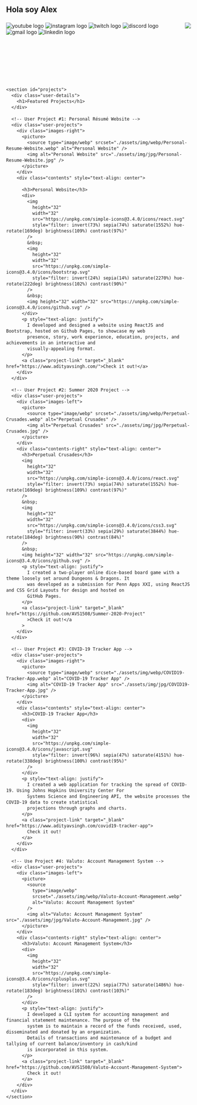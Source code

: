 <h2 align="left">Hola soy Alex </h2>

###

<div align="center">
  
</div>

###

<img align="right" height="150" src="https://i.pinimg.com/564x/7c/00/3f/7c003f765d1cec42ae00100084b94daf.jpg"  />

###

<!-- <div align="left">
  <img src="https://cdn.jsdelivr.net/gh/devicons/devicon/icons/javascript/javascript-original.svg" height="30" alt="javascript logo"  />
  <img width="12" />
  <img src="https://cdn.jsdelivr.net/gh/devicons/devicon/icons/typescript/typescript-original.svg" height="30" alt="typescript logo"  />
  <img width="12" />
  <img src="https://cdn.jsdelivr.net/gh/devicons/devicon/icons/react/react-original.svg" height="30" alt="react logo"  />
  <img width="12" />
  <img src="https://cdn.jsdelivr.net/gh/devicons/devicon/icons/html5/html5-original.svg" height="30" alt="html5 logo"  />
  <img width="12" />
  <img src="https://cdn.jsdelivr.net/gh/devicons/devicon/icons/css3/css3-original.svg" height="30" alt="css3 logo"  />
  <img width="12" />
  <img src="https://cdn.jsdelivr.net/gh/devicons/devicon/icons/python/python-original.svg" height="30" alt="python logo"  />
  <img width="12" />
  <img src="https://cdn.jsdelivr.net/gh/devicons/devicon/icons/csharp/csharp-original.svg" height="30" alt="csharp logo"  />
</div> -->

###

<div align="left">
  <img src="https://img.shields.io/static/v1?message=Youtube&logo=youtube&label=&color=FF0000&logoColor=white&labelColor=&style=for-the-badge" height="35" alt="youtube logo"  />
  <img src="https://img.shields.io/static/v1?message=Instagram&logo=instagram&label=&color=E4405F&logoColor=white&labelColor=&style=for-the-badge" height="35" alt="instagram logo"  />
  <img src="https://img.shields.io/static/v1?message=Twitch&logo=twitch&label=&color=9146FF&logoColor=white&labelColor=&style=for-the-badge" height="35" alt="twitch logo"  />
  <img src="https://img.shields.io/static/v1?message=Discord&logo=discord&label=&color=7289DA&logoColor=white&labelColor=&style=for-the-badge" height="35" alt="discord logo"  />
  <img src="https://img.shields.io/static/v1?message=Gmail&logo=gmail&label=&color=D14836&logoColor=white&labelColor=&style=for-the-badge" height="35" alt="gmail logo"  />
  <img src="https://img.shields.io/static/v1?message=LinkedIn&logo=linkedin&label=&color=0077B5&logoColor=white&labelColor=&style=for-the-badge" height="35" alt="linkedin logo"  />
</div>

###

<br clear="both">

<!-- <img src="https://i.pinimg.com/564x/ce/e4/f9/cee4f917d13fb43fcf11a0a4a4f5af14.jpg" alt="bg" /> -->

###

<!-- Projects Section -->
    <section id="projects">
      <div class="user-details">
        <h1>Featured Projects</h1>
      </div>

      <!-- User Project #1: Personal Résumé Website -->
      <div class="user-projects">
        <div class="images-right">
          <picture>
            <source type="image/webp" srcset="./assets/img/webp/Personal-Resume-Website.webp" alt="Personal Website" />
            <img alt="Personal Website" src="./assets/img/jpg/Personal-Resume-Website.jpg" />
          </picture>
        </div>
        <div class="contents" style="text-align: center">
          
          <h3>Personal Website</h3>
          <div>
            <img
              height="32"
              width="32"
              src="https://unpkg.com/simple-icons@3.4.0/icons/react.svg"
              style="filter: invert(73%) sepia(74%) saturate(1552%) hue-rotate(169deg) brightness(109%) contrast(97%)"
            />
            &nbsp;
            <img
              height="32"
              width="32"
              src="https://unpkg.com/simple-icons@3.4.0/icons/bootstrap.svg"
              style="filter: invert(24%) sepia(14%) saturate(2270%) hue-rotate(222deg) brightness(102%) contrast(90%)"
            />
            &nbsp;
            <img height="32" width="32" src="https://unpkg.com/simple-icons@3.4.0/icons/github.svg" />
          </div>
          <p style="text-align: justify">
            I developed and designed a website using ReactJS and Bootstrap, hosted on Github Pages, to showcase my web
            presence, story, work experience, education, projects, and achievements in an interactive and
            visually-appealing format.
          </p>
          <a class="project-link" target="_blank" href="https://www.adityavsingh.com/">Check it out!</a>
        </div>
      </div>

      <!-- User Project #2: Summer 2020 Project -->
      <div class="user-projects">
        <div class="images-left">
          <picture>
            <source type="image/webp" srcset="./assets/img/webp/Perpetual-Crusades.webp" alt="Perpetual Crusades" />
            <img alt="Perpetual Crusades" src="./assets/img/jpg/Perpetual-Crusades.jpg" />
          </picture>
        </div>
        <div class="contents-right" style="text-align: center">
          <h3>Perpetual Crusades</h3>
          <img
            height="32"
            width="32"
            src="https://unpkg.com/simple-icons@3.4.0/icons/react.svg"
            style="filter: invert(73%) sepia(74%) saturate(1552%) hue-rotate(169deg) brightness(109%) contrast(97%)"
          />
          &nbsp;
          <img
            height="32"
            width="32"
            src="https://unpkg.com/simple-icons@3.4.0/icons/css3.svg"
            style="filter: invert(33%) sepia(29%) saturate(3844%) hue-rotate(184deg) brightness(90%) contrast(84%)"
          />
          &nbsp;
          <img height="32" width="32" src="https://unpkg.com/simple-icons@3.4.0/icons/github.svg" />
          <p style="text-align: justify">
            I created a two-player online dice-based board game with a theme loosely set around Dungeons & Dragons. It
            was developed as a submission for Penn Apps XXI, using ReactJS and CSS Grid Layouts for design and hosted on
            GitHub Pages.
          </p>
          <a class="project-link" target="_blank" href="https://github.com/AVS1508/Summer-2020-Project"
            >Check it out!</a
          >
        </div>
      </div>

      <!-- User Project #3: COVID-19 Tracker App -->
      <div class="user-projects">
        <div class="images-right">
          <picture>
            <source type="image/webp" srcset="./assets/img/webp/COVID19-Tracker-App.webp" alt="COVID-19 Tracker App" />
            <img alt="COVID-19 Tracker App" src="./assets/img/jpg/COVID19-Tracker-App.jpg" />
          </picture>
        </div>
        <div class="contents" style="text-align: center">
          <h3>COVID-19 Tracker App</h3>
          <div>
            <img
              height="32"
              width="32"
              src="https://unpkg.com/simple-icons@3.4.0/icons/javascript.svg"
              style="filter: invert(96%) sepia(47%) saturate(4151%) hue-rotate(338deg) brightness(100%) contrast(95%)"
            />
          </div>
          <p style="text-align: justify">
            I created a web application for tracking the spread of COVID-19. Using Johns Hopkins University Center For
            Systems Science and Engineering API, the website processes the COVID-19 data to create statistical
            projections through graphs and charts.
          </p>
          <a class="project-link" target="_blank" href="https://www.adityavsingh.com/covid19-tracker-app">
            Check it out!
          </a>
        </div>
      </div>

      <!-- Use Project #4: Valuto: Account Management System -->
      <div class="user-projects">
        <div class="images-left">
          <picture>
            <source
              type="image/webp"
              srcset="./assets/img/webp/Valuto-Account-Management.webp"
              alt="Valuto: Account Management System"
            />
            <img alt="Valuto: Account Management System" src="./assets/img/jpg/Valuto-Account-Management.jpg" />
          </picture>
        </div>
        <div class="contents-right" style="text-align: center">
          <h3>Valuto: Account Management System</h3>
          <div>
            <img
              height="32"
              width="32"
              src="https://unpkg.com/simple-icons@3.4.0/icons/cplusplus.svg"
              style="filter: invert(22%) sepia(77%) saturate(1486%) hue-rotate(183deg) brightness(101%) contrast(103%)"
            />
          </div>
          <p style="text-align: justify">
            I developed a CLI system for accounting management and financial statement maintenance. The purpose of the
            system is to maintain a record of the funds received, used, disseminated and donated by an organization.
            Details of transactions and maintenance of a budget and tallying of current balance/inventory in cash/kind
            is incorporated in this system.
          </p>
          <a class="project-link" target="_blank" href="https://github.com/AVS1508/Valuto-Account-Management-System">
            Check it out!
          </a>
        </div>
      </div>
    </section>
